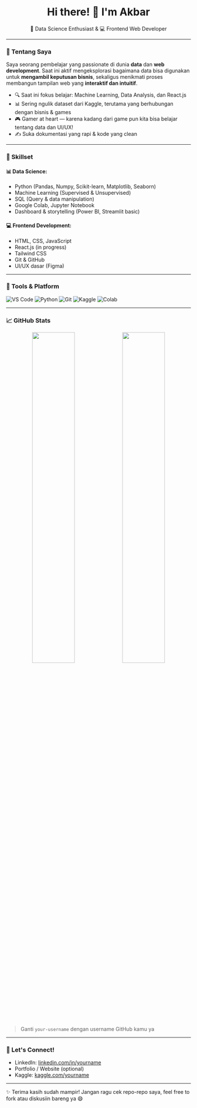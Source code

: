 <h1 align="center">Hi there! 👋 I'm Akbar</h1>

<p align="center">
  🎯 Data Science Enthusiast & 💻 Frontend Web Developer  
</p>

---

### 🚀 Tentang Saya
Saya seorang pembelajar yang passionate di dunia **data** dan **web development**. Saat ini aktif mengeksplorasi bagaimana data bisa digunakan untuk **mengambil keputusan bisnis**, sekaligus menikmati proses membangun tampilan web yang **interaktif dan intuitif**.

- 🔍 Saat ini fokus belajar: Machine Learning, Data Analysis, dan React.js
- 📊 Sering ngulik dataset dari Kaggle, terutama yang berhubungan dengan bisnis & games
- 🎮 Gamer at heart — karena kadang dari game pun kita bisa belajar tentang data dan UI/UX!
- ✍️ Suka dokumentasi yang rapi & kode yang clean

---

### 🧠 Skillset

#### 📊 Data Science:
- Python (Pandas, Numpy, Scikit-learn, Matplotlib, Seaborn)
- Machine Learning (Supervised & Unsupervised)
- SQL (Query & data manipulation)
- Google Colab, Jupyter Notebook
- Dashboard & storytelling (Power BI, Streamlit basic)

#### 💻 Frontend Development:
- HTML, CSS, JavaScript
- React.js (in progress)
- Tailwind CSS
- Git & GitHub
- UI/UX dasar (Figma)

---

### 🔧 Tools & Platform
![VS Code](https://img.shields.io/badge/Editor-VSCode-blue?logo=visualstudiocode&logoColor=white)
![Python](https://img.shields.io/badge/Code-Python-yellow?logo=python&logoColor=white)
![Git](https://img.shields.io/badge/Version_Control-Git-orange?logo=git&logoColor=white)
![Kaggle](https://img.shields.io/badge/Dataset-Kaggle-blue?logo=kaggle)
![Colab](https://img.shields.io/badge/Notebook-Google_Colab-orange?logo=googlecolab)

---

### 📈 GitHub Stats

<p align="center">
  <img width="48%" src="https://github-readme-stats.vercel.app/api?username=your-username&show_icons=true&theme=default" />
  <img width="48%" src="https://github-readme-streak-stats.herokuapp.com/?user=your-username&theme=default" />
</p>

> Ganti `your-username` dengan username GitHub kamu ya

---

### 💬 Let's Connect!
- LinkedIn: [linkedin.com/in/yourname](https://linkedin.com/in/yourname)
- Portfolio / Website (optional)
- Kaggle: [kaggle.com/yourname](https://kaggle.com/yourname)

---

✨ Terima kasih sudah mampir! Jangan ragu cek repo-repo saya, feel free to fork atau diskusiin bareng ya 😄
